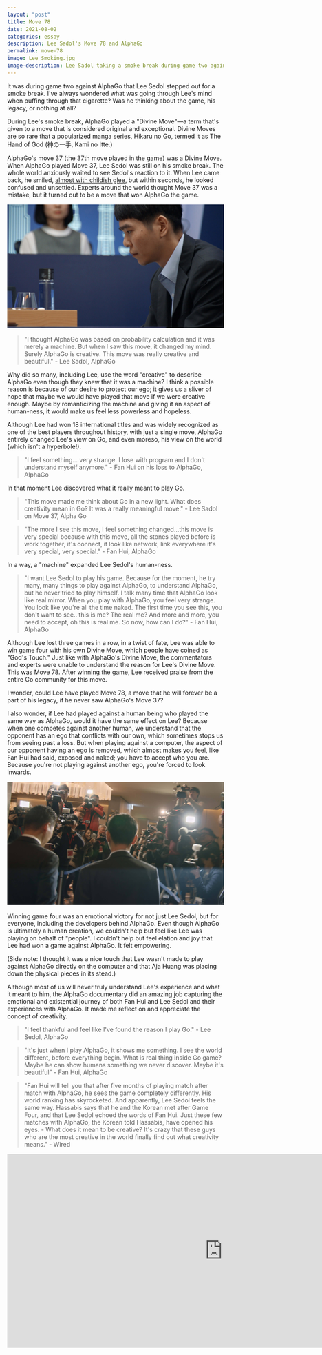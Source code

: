 ```yaml
---
layout: "post"
title: Move 78
date: 2021-08-02
categories: essay
description: Lee Sadol's Move 78 and AlphaGo
permalink: move-78
image: Lee_Smoking.jpg
image-description: Lee Sadol taking a smoke break during game two against AlphaGo.
---
```

It was during game two against AlphaGo that Lee Sedol stepped out for a smoke break. I've always wondered what was going through Lee's mind when puffing through that cigarette? Was he thinking about the game, his legacy, or nothing at all?

During Lee's smoke break, AlphaGo played a "Divine Move"—a term that's given to a move that is considered original and exceptional. Divine Moves are so rare that a popularized manga series, Hikaru no Go, termed it as The Hand of God (神の一手, Kami no Itte.)

AlphaGo's move 37 (the 37th move played in the game) was a Divine Move. When AlphaGo played Move 37, Lee Sedol was still on his smoke break. The whole world anxiously waited to see Sedol's reaction to it. When Lee came back, he smiled, [almost with childish glee](https://www.youtube.com/watch?t=3119&v=WXuK6gekU1Y&feature=youtu.be), but within seconds, he looked confused and unsettled. Experts around the world thought Move 37 was a mistake, but it turned out to be a move that won AlphaGo the game.

![Lee Sedol Thinking](/assets/blogimages/Lee_Sedol_Thinking.jpg#center "Lee Sedol Thinking")

> "I thought AlphaGo was based on probability calculation and it was merely a machine. But when I saw this move, it changed my mind. Surely AlphaGo is creative. This move was really creative and beautiful." - Lee Sadol, AlphaGo

Why did so many, including Lee, use the word "creative" to describe AlphaGo even though they knew that it was a machine? I think a possible reason is because of our desire to protect our ego; it gives us a sliver of hope that maybe we would have played that move if we were creative enough. Maybe by romanticizing the machine and giving it an aspect of human-ness, it would make us feel less powerless and hopeless.

Although Lee had won 18 international titles and was widely recognized as one of the best players throughout history, with just a single move, AlphaGo entirely changed Lee's view on Go, and even moreso, his view on the world (which isn't a hyperbole!).

> "I feel something... very strange. I lose with program and I don't understand myself anymore." - Fan Hui on his loss to AlphaGo, AlphaGo

In that moment Lee discovered what it really meant to play Go.

> "This move made me think about Go in a new light. What does creativity mean in Go? It was a really meaningful move." - Lee Sadol on Move 37, Alpha Go

> "The more I see this move, I feel something changed...this move is very special because with this move, all the stones played before is work together, it's connect, it look like network, link everywhere it's very special, very special." - Fan Hui, AlphaGo

In a way, a "machine" expanded Lee Sedol's human-ness.

> "I want Lee Sedol to play his game. Because for the moment, he try many, many things to play against AlphaGo, to understand AlphaGo, but he never tried to play himself. I talk many time that AlphaGo look like real mirror. When you play with AlphaGo, you feel very strange. You look like you're all the time naked. The first time you see this, you don't want to see.. this is me? The real me? And more and more, you need to accept, oh this is real me. So now, how can I do?" - Fan Hui, AlphaGo

Although Lee lost three games in a row, in a twist of fate, Lee was able to win game four with his own Divine Move, which people have coined as "God's Touch." Just like with AlphaGo's Divine Move, the commentators and experts were unable to understand the reason for Lee's Divine Move. This was Move 78. After winning the game, Lee received praise from the entire Go community for this move.

I wonder, could Lee have played Move 78, a move that he will forever be a part of his legacy, if he never saw AlphaGo's Move 37?

I also wonder, if Lee had played against a human being who played the same way as AlphaGo, would it have the same effect on Lee? Because when one competes against another human, we understand that the opponent has an ego that conflicts with our own, which sometimes stops us from seeing past a loss. But when playing against a computer, the aspect of our opponent having an ego is removed, which almost makes you feel, like Fan Hui had said, exposed and naked; you have to accept who you are. Because you're not playing against another ego, you're forced to look inwards.

![Lee Sedol Winning](/assets/blogimages/Lee_Sedol_Winning.jpg#center "Lee Sedol Winning")

Winning game four was an emotional victory for not just Lee Sedol, but for everyone, including the developers behind AlphaGo. Even though AlphaGo is ultimately a human creation, we couldn't help but feel like Lee was playing on behalf of "people". I couldn't help but feel elation and joy that Lee had won a game against AlphaGo. It felt empowering.

(Side note: I thought it was a nice touch that Lee wasn't made to play against AlphaGo directly on the computer and that Aja Huang was placing down the physical pieces in its stead.)

Although most of us will never truly understand Lee's experience and what it meant to him, the AlphaGo documentary did an amazing job capturing the emotional and existential journey of both Fan Hui and Lee Sedol and their experiences with AlphaGo. It made me reflect on and appreciate the concept of creativity.

> "I feel thankful and feel like I've found the reason I play Go." - Lee Sedol, AlphaGo

> "It's just when I play AlphaGo, it shows me something. I see the world different, before everything begin. What is real thing inside Go game? Maybe he can show humans something we never discover. Maybe it's beautiful" - Fan Hui, AlphaGo

> "Fan Hui will tell you that after five months of playing match after match with AlphaGo, he sees the game completely differently. His world ranking has skyrocketed. And apparently, Lee Sedol feels the same way. Hassabis says that he and the Korean met after Game Four, and that Lee Sedol echoed the words of Fan Hui. Just these few matches with AlphaGo, the Korean told Hassabis, have opened his eyes. - What does it mean to be creative? It's crazy that these guys who are the most creative in the world finally find out what creativity means." - Wired

<iframe width="1000" height="450" src="https://www.youtube.com/embed/WXuK6gekU1Y" title="YouTube video player" frameborder="0" allow="accelerometer; autoplay; clipboard-write; encrypted-media; gyroscope; picture-in-picture" allowfullscreen></iframe>
